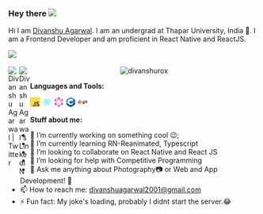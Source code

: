### Hey there <img src="https://media.giphy.com/media/hvRJCLFzcasrR4ia7z/giphy.gif" width="25px">

Hi I am [Divanshu Agarwal](https://www.linkedin.com/in/divanshu-agarwal-120bab1a0/). I am an undergrad at Thapar University, India 🏫.
I am a Frontend Developer and am proficient in React Native and ReactJS.


![](https://komarev.com/ghpvc/?username=divanshurox)


<a href="https://twitter.com/DivanshuAgarwa7">
  <img align="left" alt="Divanshu Agarwal | Twitter" width="22px" src="https://raw.githubusercontent.com/peterthehan/peterthehan/master/assets/twitter.svg" />
</a>
<a href="https://www.linkedin.com/in/divanshu-agarwal-120bab1a0/">
  <img align="left" alt="Divanshu Agarwal's LinkedIN" width="22px" src="https://raw.githubusercontent.com/peterthehan/peterthehan/master/assets/linkedin.svg" />
</a>

<p align="center"> <img src="https://github-readme-stats.vercel.app/api?username=divanshurox&show_icons=true&theme=gotham" alt="divanshurox" />

**Languages and Tools:**  

<code><img height="20" src="https://raw.githubusercontent.com/github/explore/80688e429a7d4ef2fca1e82350fe8e3517d3494d/topics/javascript/javascript.png"></code>
<code><img height="20" src="https://raw.githubusercontent.com/github/explore/80688e429a7d4ef2fca1e82350fe8e3517d3494d/topics/react/react.png"></code>
<code><img height="20" src="https://raw.githubusercontent.com/github/explore/5c058a388828bb5fde0bcafd4bc867b5bb3f26f3/topics/graphql/graphql.png"></code>
<code><img height="20" src="https://raw.githubusercontent.com/github/explore/80688e429a7d4ef2fca1e82350fe8e3517d3494d/topics/cpp/cpp.png"></code>
<code><img height="20" src="https://raw.githubusercontent.com/github/explore/80688e429a7d4ef2fca1e82350fe8e3517d3494d/topics/git/git.png"></code>

**Stuff about me:**

- 🔭 I’m currently working on something cool :wink:;
- 🌱 I’m currently learning RN-Reanimated, Typescript
- 👯 I’m looking to collaborate on React Native and React JS
- 🤔 I’m looking for help with Competitive Programming
- 💬 Ask me anything about Photography📷 or Web and App Development! 📱
- 📫 How to reach me: divanshuagarwal2001@gmail.com
- ⚡ Fun fact: My joke's loading, probably I didnt start the server.😂
